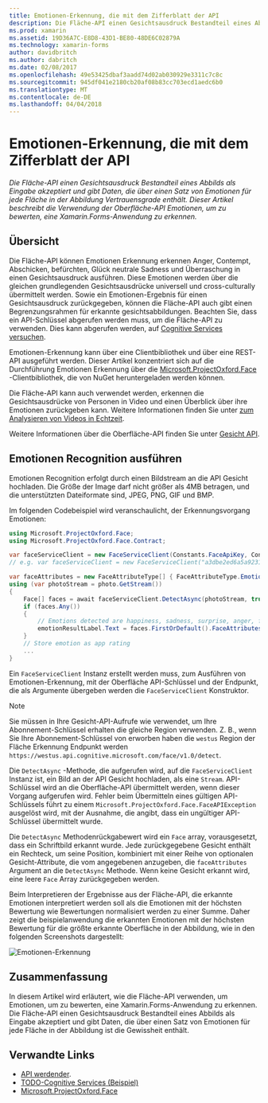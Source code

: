 ```yaml
---
title: Emotionen-Erkennung, die mit dem Zifferblatt der API
description: Die Fläche-API einen Gesichtsausdruck Bestandteil eines Abbilds als Eingabe akzeptiert und gibt Daten, die über einen Satz von Emotionen für jede Fläche in der Abbildung Vertrauensgrade enthält. Dieser Artikel beschreibt die Verwendung der Oberfläche-API Emotionen, um zu bewerten, eine Xamarin.Forms-Anwendung zu erkennen.
ms.prod: xamarin
ms.assetid: 19D36A7C-E8D8-43D1-BE80-48DE6C02879A
ms.technology: xamarin-forms
author: davidbritch
ms.author: dabritch
ms.date: 02/08/2017
ms.openlocfilehash: 49e53425dbaf3aadd74d02ab030929e3311c7c8c
ms.sourcegitcommit: 945df041e2180cb20af08b83cc703ecd1aedc6b0
ms.translationtype: MT
ms.contentlocale: de-DE
ms.lasthandoff: 04/04/2018
---
```

# <a name="emotion-recognition-using-the-face-api"></a>Emotionen-Erkennung, die mit dem Zifferblatt der API

_Die Fläche-API einen Gesichtsausdruck Bestandteil eines Abbilds als Eingabe akzeptiert und gibt Daten, die über einen Satz von Emotionen für jede Fläche in der Abbildung Vertrauensgrade enthält. Dieser Artikel beschreibt die Verwendung der Oberfläche-API Emotionen, um zu bewerten, eine Xamarin.Forms-Anwendung zu erkennen._

## <a name="overview"></a>Übersicht

Die Fläche-API können Emotionen Erkennung erkennen Anger, Contempt, Abschicken, befürchten, Glück neutrale Sadness und Überraschung in einen Gesichtsausdruck ausführen. Diese Emotionen werden über die gleichen grundlegenden Gesichtsausdrücke universell und cross-culturally übermittelt werden. Sowie ein Emotionen-Ergebnis für einen Gesichtsausdruck zurückgegeben, können die Fläche-API auch gibt einen Begrenzungsrahmen für erkannte gesichtsabbildungen. Beachten Sie, dass ein API-Schlüssel abgerufen werden muss, um die Fläche-API zu verwenden. Dies kann abgerufen werden, auf [Cognitive Services versuchen](https://azure.microsoft.com/try/cognitive-services/?api=face-api).

Emotionen-Erkennung kann über eine Clientbibliothek und über eine REST-API ausgeführt werden. Dieser Artikel konzentriert sich auf die Durchführung Emotionen Erkennung über die [Microsoft.ProjectOxford.Face](https://www.nuget.org/packages/Microsoft.ProjectOxford.Face/) -Clientbibliothek, die von NuGet heruntergeladen werden können.

Die Fläche-API kann auch verwendet werden, erkennen die Gesichtsausdrücke von Personen in Video und einen Überblick über ihre Emotionen zurückgeben kann. Weitere Informationen finden Sie unter [zum Analysieren von Videos in Echtzeit](/azure/cognitive-services/face/face-api-how-to-topics/howtoanalyzevideo_face/).

Weitere Informationen über die Oberfläche-API finden Sie unter [Gesicht API](/azure/cognitive-services/face/overview/).

## <a name="performing-emotion-recognition"></a>Emotionen Recognition ausführen

Emotionen Recognition erfolgt durch einen Bildstream an die API Gesicht hochladen. Die Größe der Image darf nicht größer als 4MB betragen, und die unterstützten Dateiformate sind, JPEG, PNG, GIF und BMP.

Im folgenden Codebeispiel wird veranschaulicht, der Erkennungsvorgang Emotionen:

```csharp
using Microsoft.ProjectOxford.Face;
using Microsoft.ProjectOxford.Face.Contract;

var faceServiceClient = new FaceServiceClient(Constants.FaceApiKey, Constants.FaceEndpoint);
// e.g. var faceServiceClient = new FaceServiceClient("a3dbe2ed6a5a9231bb66f9a964d64a12", "https://westus.api.cognitive.microsoft.com/face/v1.0/detect");

var faceAttributes = new FaceAttributeType[] { FaceAttributeType.Emotion };
using (var photoStream = photo.GetStream())
{
    Face[] faces = await faceServiceClient.DetectAsync(photoStream, true, false, faceAttributes);
    if (faces.Any())
    {
        // Emotions detected are happiness, sadness, surprise, anger, fear, contempt, disgust, or neutral.
        emotionResultLabel.Text = faces.FirstOrDefault().FaceAttributes.Emotion.ToRankedList().FirstOrDefault().Key;
    }
    // Store emotion as app rating
    ...
}
```

Ein `FaceServiceClient` Instanz erstellt werden muss, zum Ausführen von Emotionen-Erkennung, mit der Oberfläche API-Schlüssel und der Endpunkt, die als Argumente übergeben werden die `FaceServiceClient` Konstruktor.

> [!NOTE]
> Sie müssen in Ihre Gesicht-API-Aufrufe wie verwendet, um Ihre Abonnement-Schlüssel erhalten die gleiche Region verwenden. Z. B., wenn Sie Ihre Abonnement-Schlüssel von erworben haben die `westus` Region der Fläche Erkennung Endpunkt werden `https://westus.api.cognitive.microsoft.com/face/v1.0/detect`.

Die `DetectAsync` -Methode, die aufgerufen wird, auf die `FaceServiceClient` Instanz ist, ein Bild an der API Gesicht hochladen, als eine `Stream`. API-Schlüssel wird an die Oberfläche-API übermittelt werden, wenn dieser Vorgang aufgerufen wird. Fehler beim Übermitteln eines gültigen API-Schlüssels führt zu einem `Microsoft.ProjectOxford.Face.FaceAPIException` ausgelöst wird, mit der Ausnahme, die angibt, dass ein ungültiger API-Schlüssel übermittelt wurde.

Die `DetectAsync` Methodenrückgabewert wird ein `Face` array, vorausgesetzt, dass ein Schriftbild erkannt wurde. Jede zurückgegebene Gesicht enthält ein Rechteck, um seine Position, kombiniert mit einer Reihe von optionalen Gesicht-Attribute, die vom angegebenen anzugeben, die `faceAttributes` Argument an die `DetectAsync` Methode. Wenn keine Gesicht erkannt wird, eine leere `Face` Array zurückgegeben werden.

Beim Interpretieren der Ergebnisse aus der Fläche-API, die erkannte Emotionen interpretiert werden soll als die Emotionen mit der höchsten Bewertung wie Bewertungen normalisiert werden zu einer Summe. Daher zeigt die beispielanwendung die erkannten Emotionen mit der höchsten Bewertung für die größte erkannte Oberfläche in der Abbildung, wie in den folgenden Screenshots dargestellt:

![](emotion-recognition-images/emotion-recognition.png "Emotionen-Erkennung")

## <a name="summary"></a>Zusammenfassung

In diesem Artikel wird erläutert, wie die Fläche-API verwenden, um Emotionen, um zu bewerten, eine Xamarin.Forms-Anwendung zu erkennen. Die Fläche-API einen Gesichtsausdruck Bestandteil eines Abbilds als Eingabe akzeptiert und gibt Daten, die über einen Satz von Emotionen für jede Fläche in der Abbildung ist die Gewissheit enthält.

## <a name="related-links"></a>Verwandte Links

- [API werdender](/azure/cognitive-services/face/overview/).
- [TODO-Cognitive Services (Beispiel)](https://developer.xamarin.com/samples/xamarin-forms/WebServices/TodoCognitiveServices/)
- [Microsoft.ProjectOxford.Face](https://www.nuget.org/packages/Microsoft.ProjectOxford.Face/)
